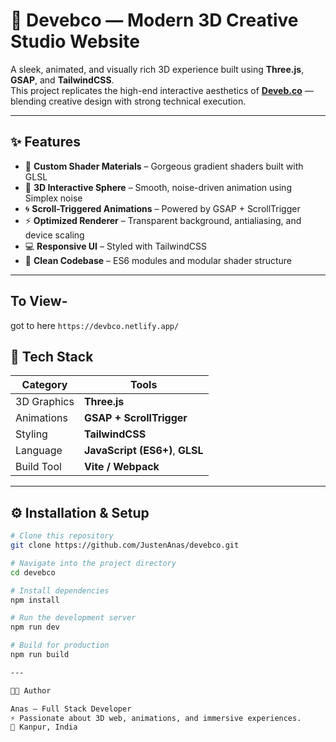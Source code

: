 # 🚀 Devebco — Modern 3D Creative Studio Website

A sleek, animated, and visually rich 3D experience built using **Three.js**, **GSAP**, and **TailwindCSS**.  
This project replicates the high-end interactive aesthetics of **[Deveb.co](https://deveb.co/)** — blending creative design with strong technical execution.

---

## ✨ Features

- 🎨 **Custom Shader Materials** – Gorgeous gradient shaders built with GLSL  
- 🌊 **3D Interactive Sphere** – Smooth, noise-driven animation using Simplex noise  
- 🌀 **Scroll-Triggered Animations** – Powered by GSAP + ScrollTrigger  
- ⚡ **Optimized Renderer** – Transparent background, antialiasing, and device scaling  
- 💻 **Responsive UI** – Styled with TailwindCSS  
- 🧠 **Clean Codebase** – ES6 modules and modular shader structure  

---

## To View-
got to here `https://devbco.netlify.app/`

## 🧩 Tech Stack

| Category | Tools |
|-----------|--------|
| 3D Graphics | **Three.js** |
| Animations | **GSAP + ScrollTrigger** |
| Styling | **TailwindCSS** |
| Language | **JavaScript (ES6+)**, **GLSL** |
| Build Tool | **Vite / Webpack** |

---

## ⚙️ Installation & Setup

```bash
# Clone this repository
git clone https://github.com/JustenAnas/devebco.git

# Navigate into the project directory
cd devebco

# Install dependencies
npm install

# Run the development server
npm run dev

# Build for production
npm run build

---

🧑‍🎨 Author

Anas — Full Stack Developer
⚡ Passionate about 3D web, animations, and immersive experiences.
📍 Kanpur, India
